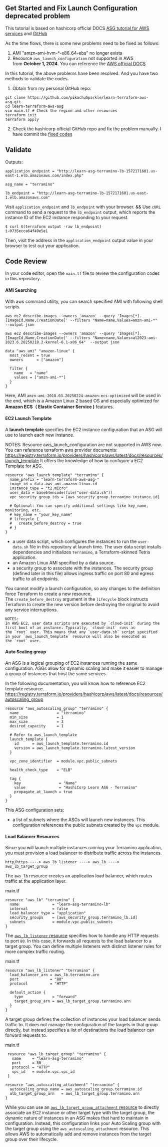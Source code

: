
## Get Started and Fix Launch Configuration deprecated problem

This tutorial is based on hashicorp official DOCS [ASG tutorial for AWS services](https://developer.hashicorp.com/terraform/tutorials/aws/aws-asg) and  [GitHub](https://github.com/hashicorp-education/learn-terraform-aws-asg)

As the time flows, there is some new problems need to be fixed as follows:
1. AMI "amzn-ami-hvm-*-x86_64-ebs" no longer exists
2. Resource `aws_launch_configuration` not supported in AWS from **October 1, 2024**. You can reference the [AWS official DOCS](https://docs.aws.amazon.com/autoscaling/ec2/userguide/launch-configurations.html)

In this tutorial, the above problems have been resolved. And you have two methods to validate the codes.
1. Obtain from my personal GitHub repo:
```shell
git clone https://github.com/pikachuSparkle/learn-terraform-aws-asg.git
cd learn-terraform-aws-asg
vim main.tf # Check the region and other resources
terraform init
terraform apply
```
2. Check the hashicorp official GitHub repo and fix the problem manually. I have commit the [fixed codes](https://github.com/hashicorp-education/learn-terraform-aws-asg/pull/20)
## Validate

Outputs:
```
application_endpoint = "http://learn-asg-terramino-lb-1572171601.us-east-1.elb.amazonaws.com/index.php"

asg_name = "terramino"

lb_endpoint = "http://learn-asg-terramino-lb-1572171601.us-east-1.elb.amazonaws.com"
```

Visit `application_endpoint` and `lb_endpoint` with your browser.
&& 
Use `cURL` command to send a request to the `lb_endpoint` output, which reports the instance ID of the EC2 instance responding to your request.

```
$ curl $(terraform output -raw lb_endpoint)
i-0735ecca64f49e5e1
```

Then, visit the address in the `application_endpoint` output value in your browser to test out your application.

## Code Review

In your code editor, open the `main.tf` file to review the configuration codes in this repository.

#### AMI Searching

With aws command utility, you can search specified AMI with following shell scripts. 
```shell
aws ec2 describe-images --owners 'amazon' --query 'Images[*].[ImageId,Name,CreationDate]' --filters "Name=name,Values=amzn-ami-*"  --output json
```

```shell
aws ec2 describe-images --owners 'amazon' --query 'Images[*].[ImageId,Name,CreationDate]' --filters "Name=name,Values=al2023-ami-2023.6.20250218.2-kernel-6.1-x86_64"  --output json
```

```
data "aws_ami" "amazon-linux" {
  most_recent = true
  owners      = ["amazon"]

  filter {
    name   = "name"
    values = ["amzn-ami-*"]
  }
}
```

Here, AMI `amzn-ami-2018.03.20250224-amazon-ecs-optimized` will be used in the end, which is a Amazon Linux 2 based OS and especially optimized for **Amazon ECS（ Elastic Container Service )** features.

#### EC2 Launch Template

A **launch template** specifies the EC2 instance configuration that an ASG will use to launch each new instance.

NOTES:
Resource aws_launch_configuration are not supported in AWS now. 
You can reference terraform aws provider documents:
https://registry.terraform.io/providers/hashicorp/aws/latest/docs/resources/launch_template
It offers the knowledge of how to configure a EC2 Template for ASG.
```
resource "aws_launch_template" "terramino" {
  name_prefix = "learn-terraform-aws-asg-"
  image_id = data.aws_ami.amazon-linux.id
  instance_type = "t2.micro"
  user_data = base64encode(file("user-data.sh"))
  vpc_security_group_ids = [aws_security_group.terramino_instance.id]

  # Optional: You can specify additional settings like key_name, monitoring, etc.
  # key_name = "your_key_name"
  # lifecycle {
  #   create_before_destroy = true
  # }
}

```

- a user data script, which configures the instances to run the `user-data.sh` file in this repository at launch time. The user data script installs dependencies and initializes `Terramino`, a Terraform-skinned Tetris application.
- an Amazon Linux AMI specified by a data source.
- a security group to associate with the instances. The security group (defined later in this file) allows ingress traffic on port 80 and egress traffic to all endpoints.

You cannot modify a launch configuration, so any changes to the definition force Terraform to create a new resource. The `create_before_destroy` argument in the `lifecycle` block instructs Terraform to create the new version before destroying the original to avoid any service interruptions.

```
NOTES:
In AWS EC2, user data scripts are executed by `cloud-init` during the first boot of an instance. Typically, `cloud-init` runs as the `root` user. This means that any `user-data.sh` script specified in your `aws_launch_template` resource will also be executed as the `root` user.
```


#### Auto Scaling group

An ASG is a logical grouping of EC2 instances running the same configuration. ASGs allow for dynamic scaling and make it easier to manage a group of instances that host the same services.

In the following documentation, you will know how to reference EC2 template resource.
https://registry.terraform.io/providers/hashicorp/aws/latest/docs/resources/autoscaling_group
```
resource "aws_autoscaling_group" "terramino" {
  name                 = "terramino"
  min_size             = 1
  max_size             = 3
  desired_capacity     = 1
  
  # Refer to aws_launch_template
  launch_template {
    id      = aws_launch_template.terramino.id
    version = aws_launch_template.terramino.latest_version
  }
  
  vpc_zone_identifier  = module.vpc.public_subnets

  health_check_type    = "ELB"

  tag {
    key                 = "Name"
    value               = "HashiCorp Learn ASG - Terramino"
    propagate_at_launch = true
  }
}
```

This ASG configuration sets:
- a list of subnets where the ASGs will launch new instances. This configuration references the public subnets created by the `vpc` module.

#### Load Balancer Resources

Since you will launch multiple instances running your Terramino application, you must provision a load balancer to distribute traffic across the instances.

```
http/https ----> aws_lb_listener ----> aws_lb ----> aws_lb_target_group
```
The `aws_lb` resource creates an application load balancer, which routes traffic at the application layer.

main.tf
```
resource "aws_lb" "terramino" {
  name               = "learn-asg-terramino-lb"
  internal           = false
  load_balancer_type = "application"
  security_groups    = [aws_security_group.terramino_lb.id]
  subnets            = module.vpc.public_subnets
}
```

The [`aws_lb_listener` resource](https://registry.terraform.io/providers/hashicorp/aws/latest/docs/resources/lb_listener) specifies how to handle any HTTP requests to port `80`. In this case, it forwards all requests to the load balancer to a target group. You can define multiple listeners with distinct listener rules for more complex traffic routing.

main.tf
```
resource "aws_lb_listener" "terramino" {
  load_balancer_arn = aws_lb.terramino.arn
  port              = "80"
  protocol          = "HTTP"

  default_action {
    type             = "forward"
    target_group_arn = aws_lb_target_group.terramino.arn
  }
}
```

A target group defines the collection of instances your load balancer sends traffic to. It does not manage the configuration of the targets in that group directly, but instead specifies a list of destinations the load balancer can forward requests to.

main.tf
```
 resource "aws_lb_target_group" "terramino" {
   name     = "learn-asg-terramino"
   port     = 80
   protocol = "HTTP"
   vpc_id   = module.vpc.vpc_id
 }

resource "aws_autoscaling_attachment" "terramino" {
  autoscaling_group_name = aws_autoscaling_group.terramino.id
  alb_target_group_arn   = aws_lb_target_group.terramino.arn
}
```

While you can use an [`aws_lb_target_group_attachment` resource](https://registry.terraform.io/providers/hashicorp/aws/latest/docs/resources/lb_target_group_attachment) to directly associate an EC2 instance or other target type with the target group, the dynamic nature of instances in an ASG makes that hard to maintain in configuration. Instead, this configuration links your Auto Scaling group with the target group using the `aws_autoscaling_attachment` resource. This allows AWS to automatically add and remove instances from the target group over their lifecycle.

